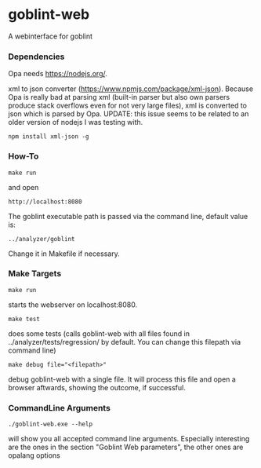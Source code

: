 # goblint-web
A webinterface for goblint

### Dependencies
Opa needs https://nodejs.org/.

xml to json converter (https://www.npmjs.com/package/xml-json). Because Opa is really bad at parsing xml (built-in parser but also own parsers produce stack overflows even for not very large files), xml is converted to json which is parsed by Opa.
UPDATE: this issue seems to be related to an older version of nodejs I was testing with.

    npm install xml-json -g
### How-To

    make run
and open
    
    http://localhost:8080

The goblint executable path is passed via the command line, default value is:

    ../analyzer/goblint
Change it in Makefile if necessary.

### Make Targets

    make run
starts the webserver on localhost:8080.

    make test
does some tests (calls goblint-web with all files found in ../analyzer/tests/regression/ by default. You can change this filepath via command line)

    make debug file="<filepath>"
debug goblint-web with a single file. It will process this file and open a browser aftwards, showing the outcome, if successful.

### CommandLine Arguments

    ./goblint-web.exe --help
will show you all accepted command line arguments. Especially interesting are the ones in the section "Goblint Web parameters", the other ones are opalang options

